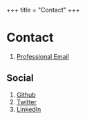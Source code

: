 +++
title = "Contact"
+++

# Contact

1. [Professional Email](mailto:alex.wermer-colan@temple.edu)

## Social

1. [Github](https://github.com/hawc2)
2. [Twitter](https://twitter.com/AlexWermerColan)
3. [LinkedIn](https://www.linkedin.com/in/alex-wermer-colan-542148164)
